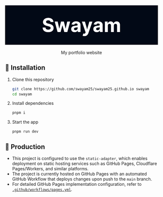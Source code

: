 <div align="center">

![Swayam](./assets/swayam.png)

My portfolio website

</div>

## 🚩 Installation

1. Clone this repository
    ```sh
    git clone https://github.com/swayam25/swayam25.github.io swayam
    cd swayam
    ```

2. Install dependencies
    ```sh
    pnpm i
    ```

3. Start the app
    ```sh
    pnpm run dev
    ```

## 🚀 Production

- This project is configured to use the `static-adapter`, which enables deployment on static hosting services such as GitHub Pages, Cloudflare Pages/Workers, and similar platforms.
- The project is currently hosted on GitHub Pages with an automated GitHub Workflow that deploys changes upon push to the `main` branch.
- For detailed GitHub Pages implementation configuration, refer to [`.github/workflows/pages.yml`](./.github/workflows/pages.yml).
